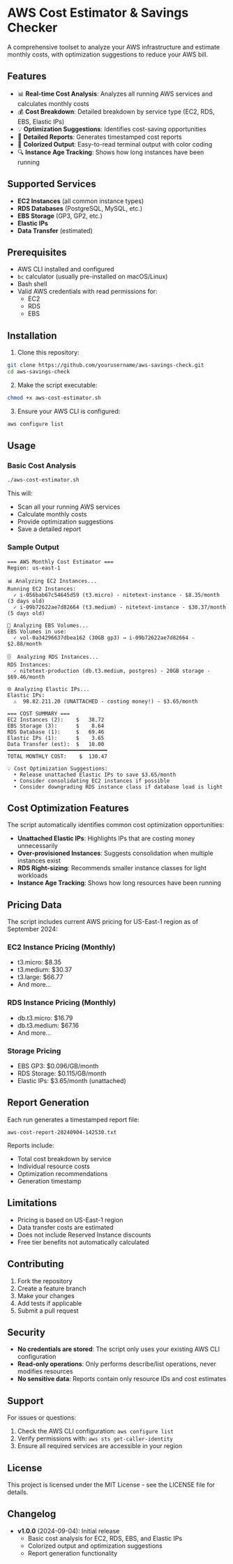 # AWS Cost Estimator & Savings Checker

A comprehensive toolset to analyze your AWS infrastructure and estimate monthly costs, with optimization suggestions to reduce your AWS bill.

## Features

- 📊 **Real-time Cost Analysis**: Analyzes all running AWS services and calculates monthly costs
- 💰 **Cost Breakdown**: Detailed breakdown by service type (EC2, RDS, EBS, Elastic IPs)
- 💡 **Optimization Suggestions**: Identifies cost-saving opportunities
- 📄 **Detailed Reports**: Generates timestamped cost reports
- 🎨 **Colorized Output**: Easy-to-read terminal output with color coding
- 🔍 **Instance Age Tracking**: Shows how long instances have been running

## Supported Services

- **EC2 Instances** (all common instance types)
- **RDS Databases** (PostgreSQL, MySQL, etc.)
- **EBS Storage** (GP3, GP2, etc.)
- **Elastic IPs**
- **Data Transfer** (estimated)

## Prerequisites

- AWS CLI installed and configured
- `bc` calculator (usually pre-installed on macOS/Linux)
- Bash shell
- Valid AWS credentials with read permissions for:
  - EC2
  - RDS
  - EBS

## Installation

1. Clone this repository:
```bash
git clone https://github.com/yourusername/aws-savings-check.git
cd aws-savings-check
```

2. Make the script executable:
```bash
chmod +x aws-cost-estimator.sh
```

3. Ensure your AWS CLI is configured:
```bash
aws configure list
```

## Usage

### Basic Cost Analysis
```bash
./aws-cost-estimator.sh
```

This will:
- Scan all your running AWS services
- Calculate monthly costs
- Provide optimization suggestions
- Save a detailed report

### Sample Output
```
=== AWS Monthly Cost Estimator ===
Region: us-east-1

📊 Analyzing EC2 Instances...
Running EC2 Instances:
  ✓ i-056bab67c54645d59 (t3.micro) - nitetext-instance - $8.35/month (3 days old)
  ✓ i-09b72622ae7d82664 (t3.medium) - nitetext-instance - $30.37/month (5 days old)

💾 Analyzing EBS Volumes...
EBS Volumes in use:
  ✓ vol-0a34296637dbea162 (30GB gp3) → i-09b72622ae7d82664 - $2.88/month

🗄️  Analyzing RDS Instances...
RDS Instances:
  ✓ nitetext-production (db.t3.medium, postgres) - 20GB storage - $69.46/month

🌐 Analyzing Elastic IPs...
Elastic IPs:
  ⚠️  98.82.211.20 (UNATTACHED - costing money!) - $3.65/month

=== COST SUMMARY ===
EC2 Instances (2):    $   38.72
EBS Storage (3):      $    8.64
RDS Database (1):     $   69.46
Elastic IPs (1):      $    3.65
Data Transfer (est):  $   10.00
━━━━━━━━━━━━━━━━━━━━━━━━━━━━━━━━
TOTAL MONTHLY COST:    $  130.47

💡 Cost Optimization Suggestions:
  • Release unattached Elastic IPs to save $3.65/month
  • Consider consolidating EC2 instances if possible
  • Consider downgrading RDS instance class if database load is light
```

## Cost Optimization Features

The script automatically identifies common cost optimization opportunities:

- **Unattached Elastic IPs**: Highlights IPs that are costing money unnecessarily
- **Over-provisioned Instances**: Suggests consolidation when multiple instances exist
- **RDS Right-sizing**: Recommends smaller instance classes for light workloads
- **Instance Age Tracking**: Shows how long resources have been running

## Pricing Data

The script includes current AWS pricing for US-East-1 region as of September 2024:

### EC2 Instance Pricing (Monthly)
- t3.micro: $8.35
- t3.medium: $30.37
- t3.large: $66.77
- And more...

### RDS Instance Pricing (Monthly)
- db.t3.micro: $16.79
- db.t3.medium: $67.16
- And more...

### Storage Pricing
- EBS GP3: $0.096/GB/month
- RDS Storage: $0.115/GB/month
- Elastic IPs: $3.65/month (unattached)

## Report Generation

Each run generates a timestamped report file:
```
aws-cost-report-20240904-142530.txt
```

Reports include:
- Total cost breakdown by service
- Individual resource costs
- Optimization recommendations
- Generation timestamp

## Limitations

- Pricing is based on US-East-1 region
- Data transfer costs are estimated
- Does not include Reserved Instance discounts
- Free tier benefits not automatically calculated

## Contributing

1. Fork the repository
2. Create a feature branch
3. Make your changes
4. Add tests if applicable
5. Submit a pull request

## Security

- **No credentials are stored**: The script only uses your existing AWS CLI configuration
- **Read-only operations**: Only performs describe/list operations, never modifies resources
- **No sensitive data**: Reports contain only resource IDs and cost estimates

## Support

For issues or questions:
1. Check the AWS CLI configuration: `aws configure list`
2. Verify permissions with: `aws sts get-caller-identity`
3. Ensure all required services are accessible in your region

## License

This project is licensed under the MIT License - see the LICENSE file for details.

## Changelog

- **v1.0.0** (2024-09-04): Initial release
  - Basic cost analysis for EC2, RDS, EBS, and Elastic IPs
  - Colorized output and optimization suggestions
  - Report generation functionality
